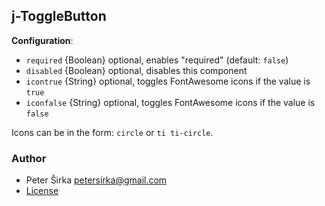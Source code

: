 ## j-ToggleButton

__Configuration__:

- `required` {Boolean} optional, enables "required" (default: `false`)
- `disabled` {Boolean} optional, disables this component
- `icontrue` {String} optional, toggles FontAwesome icons if the value is `true`
- `iconfalse` {String} optional, toggles FontAwesome icons if the value is `false`

Icons can be in the form: `circle` or `ti ti-circle`.

### Author

- Peter Širka <petersirka@gmail.com>
- [License](https://www.totaljs.com/license/)